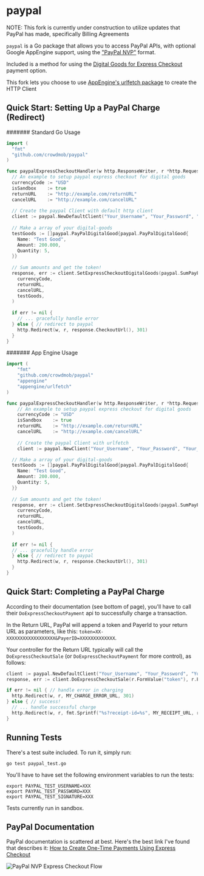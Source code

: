 paypal
======

NOTE: This fork is currently under construction to utilize updates that PayPal has made, specifically Billing Agreements

`paypal` is a Go package that allows you to access PayPal APIs, with optional Google AppEngine support, using the  ["PayPal NVP"](https://cms.paypal.com/us/cgi-bin/?cmd=_render-content&content_ID=developer/e_howto_api_nvp_NVPAPIOverview#id09C2F0G0C7U) format.

Included is a method for using the [Digital Goods for Express Checkout](https://cms.paypal.com/us/cgi-bin/?cmd=_render-content&content_ID=developer/e_howto_api_IntegratingExpressCheckoutDG) payment option.

This fork lets you choose to use [AppEngine's urlfetch package](https://developers.google.com/appengine/docs/go/urlfetch/overview) to create the HTTP Client

Quick Start: Setting Up a PayPal Charge (Redirect)
---

####### Standard Go Usage
```go
import (
  "fmt"
  "github.com/crowdmob/paypal"
)

func paypalExpressCheckoutHandler(w http.ResponseWriter, r *http.Request) {
  // An example to setup paypal express checkout for digital goods
  currencyCode := "USD"
  isSandbox    := true
  returnURL    := "http://example.com/returnURL"
  cancelURL    := "http://example.com/cancelURL"
  
  // Create the paypal Client with default http client
  client := paypal.NewDefaultClient("Your_Username", "Your_Password", "Your_Signature", isSandbox)
  
  // Make a array of your digital-goods
  testGoods := []paypal.PayPalDigitalGood{paypal.PayPalDigitalGood{
    Name: "Test Good", 
    Amount: 200.000,
    Quantity: 5,
  }}
  
  // Sum amounts and get the token!
  response, err := client.SetExpressCheckoutDigitalGoods(paypal.SumPayPalDigitalGoodAmounts(&testGoods), 
    currencyCode, 
    returnURL, 
    cancelURL, 
    testGoods,
  )
  
  if err != nil {
    // ... gracefully handle error
  } else { // redirect to paypal
    http.Redirect(w, r, response.CheckoutUrl(), 301)
  }
}
```

####### App Engine Usage
```go
import (
	"fmt"
	"github.com/crowdmob/paypal"
	"appengine"
	"appengine/urlfetch"
)

func paypalExpressCheckoutHandler(w http.ResponseWriter, r *http.Request) {
	// An example to setup paypal express checkout for digital goods
	currencyCode := "USD"
	isSandbox    := true
	returnURL    := "http://example.com/returnURL"
	cancelURL    := "http://example.com/cancelURL"
	
	// Create the paypal Client with urlfetch
	client := paypal.NewClient("Your_Username", "Your_Password", "Your_Signature", urlfetch.Client(appengine.NewContext(r)), isSandbox)

  // Make a array of your digital-goods
  testGoods := []paypal.PayPalDigitalGood{paypal.PayPalDigitalGood{
    Name: "Test Good", 
    Amount: 200.000,
    Quantity: 5,
  }}
  
  // Sum amounts and get the token!
  response, err := client.SetExpressCheckoutDigitalGoods(paypal.SumPayPalDigitalGoodAmounts(&testGoods), 
    currencyCode, 
    returnURL, 
    cancelURL, 
    testGoods,
  )
  
  if err != nil {
  // ... gracefully handle error
  } else { // redirect to paypal
    http.Redirect(w, r, response.CheckoutUrl(), 301)
  }
}
```

Quick Start: Completing a PayPal Charge
---
According to their documentation (see bottom of page), you'll have to call their `DoExpressCheckoutPayment` api to successfully charge a transaction.

In the Return URL, PayPal will append a token and PayerId to your return URL as parameters, like this: `token=XX-XXXXXXXXXXXXXXXXXX&PayerID=XXXXXXXXXXXXX`.

Your controller for the Return URL typically will call the `DoExpressCheckoutSale` (or `DoExpressCheckoutPayment` for more control), as follows:

```go
client := paypal.NewDefaultClient("Your_Username", "Your_Password", "Your_Signature", isSandbox)
response, err := client.DoExpressCheckoutSale(r.FormValue("token"), r.FormValue("PayerID"), "USD", AMOUNT_OF_SALE)

if err != nil { // handle error in charging
  http.Redirect(w, r, MY_CHARGE_ERROR_URL, 301)
} else { // success!
  // ... handle successful charge
  http.Redirect(w, r, fmt.Sprintf("%s?receipt-id=%s", MY_RECEIPT_URL, response.Values["PAYMENTREQUEST_0_TRANSACTIONID"][0]), 301)
}
```


Running Tests
---
There's a test suite included.  To run it, simply run:

    go test paypal_test.go

You'll have to have set the following environment variables to run the tests:

    export PAYPAL_TEST_USERNAME=XXX
    export PAYPAL_TEST_PASSWORD=XXX
    export PAYPAL_TEST_SIGNATURE=XXX

Tests currently run in sandbox.


PayPal Documentation
---

PayPal documentation is scattered at best.  Here's the best link I've found that describes it: [How to Create One-Time Payments Using Express Checkout](https://developer.paypal.com/webapps/developer/docs/classic/express-checkout/ht_ec-singleItemPayment-curl-etc/ "How to Create One-Time Payments Using Express Checkout")

![PayPal NVP Express Checkout Flow](https://www.paypalobjects.com/webstatic/en_US/developer/docs/ec/sandboxEC.gif)

